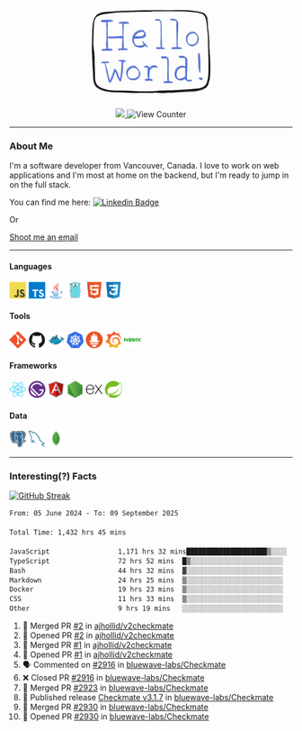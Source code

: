 <div align="center">
    <img src="./img/hello_world.webp" height="200px" width="">
    <div>
        <a href="https://www.linkedin.com/in/ajhollid">
            <img src="https://img.shields.io/badge/LinkedIn-blue"/>
        </a>
        <img src="https://komarev.com/ghpvc/?username=ajhollid&color=yellow" alt="View Counter">
    </div>
</div>

---

### About Me

I'm a software developer from Vancouver, Canada. I love to work on web applications and I'm most at home on the backend, but I'm ready to jump in on the full stack.

You can find me here: [![Linkedin Badge](https://img.shields.io/badge/-ajhollid-blue?style=flat&logo=Linkedin&logoColor=white)](https://www.linkedin.com/in/ajhollid)

Or

[Shoot me an email](mailto:ajhollid@gmail.com)

---

#### Languages

<div>
    <img src="./img/devicons/javascript-original.svg" width=30 height=30 alt="JavaScript">
    <img src="/img/devicons/typescript-original.svg" width=30 height=30 alt="TypeScript">
    <img src="./img/devicons/java-original.svg" width=30 height=30 alt="Java">
    <img src="./img/devicons/go-original.svg" width=30 height=30 alt="Golang">
    <img src="./img/devicons/html5-original.svg" width=30 height=30 alt="HTML 5">
    <img src="./img/devicons/css3-original.svg" width=30 height=30 alt="CSS 3">
</div>

#### Tools

<div>
    <img src="./img/devicons/git-original.svg" width=30 height=30 alt="Git">
    <img src="./img/devicons/github-original.svg" width=30 height=30 alt="Github">
    <img src="./img/devicons/docker-original.svg" width=30 
    height=30 alt="Docker">
    <img src="./img/devicons/kubernetes-original.svg" width=30 height=30 alt="K8">
    <img src="./img/devicons/prometheus-original.svg" width=30 height=30 alt="Prometheus">
    <img src="./img/devicons/grafana-original.svg" width=30 height=30 alt="Grafana">
    <img src="./img/devicons/nginx-original.svg" width=30 height=30 alt="Nginx">
</div>

#### Frameworks

<div>
    <img src="./img/devicons/react-original.svg" width=30 height=30 alt="React">
    <img src="./img/devicons/gatsby-original.svg" width=30 height=30 alt="Gatsby">
    <img src="./img/devicons/angularjs-original.svg" width=30 height=30 alt="AngularJS">
    <img src="./img/devicons/nodejs-original.svg" width=30 height=30 alt="NodeJS">
    <img src="./img/devicons/express-original.svg" width=30 height=30 alt="Express">
    <img src="./img/devicons/spring-original.svg" width=30 height=30 alt="Spring">
</div>

#### Data

<div>
    <img src="./img/devicons/postgresql-original.svg" width=30 height=30 alt="Postgresql">
    <img src="./img/devicons/mysql-original.svg" width=30 height=30 alt="Mysql">
    <img src="./img/devicons/mongodb-original.svg" width=30 height=30 alt="MongoDB">
</div>

---

### Interesting(?) Facts

[![GitHub Streak](http://github-readme-streak-stats.herokuapp.com?user=ajhollid)](https://git.io/streak-stats)

 <!--START_SECTION:waka-->

```txt
From: 05 June 2024 - To: 09 September 2025

Total Time: 1,432 hrs 45 mins

JavaScript                 1,171 hrs 32 mins████████████████████▒░░░░   81.24 %
TypeScript                 72 hrs 52 mins  █▒░░░░░░░░░░░░░░░░░░░░░░░   05.05 %
Bash                       44 hrs 32 mins  ▓░░░░░░░░░░░░░░░░░░░░░░░░   03.09 %
Markdown                   24 hrs 25 mins  ▒░░░░░░░░░░░░░░░░░░░░░░░░   01.69 %
Docker                     19 hrs 23 mins  ▒░░░░░░░░░░░░░░░░░░░░░░░░   01.34 %
CSS                        11 hrs 33 mins  ▒░░░░░░░░░░░░░░░░░░░░░░░░   00.80 %
Other                      9 hrs 19 mins   ░░░░░░░░░░░░░░░░░░░░░░░░░   00.65 %
```

<!--END_SECTION:waka-->


<!--START_SECTION:activity-->
1. 🎉 Merged PR [#2](https://github.com/ajhollid/v2checkmate/pull/2) in [ajhollid/v2checkmate](https://github.com/ajhollid/v2checkmate)
2. 💪 Opened PR [#2](https://github.com/ajhollid/v2checkmate/pull/2) in [ajhollid/v2checkmate](https://github.com/ajhollid/v2checkmate)
3. 🎉 Merged PR [#1](https://github.com/ajhollid/v2checkmate/pull/1) in [ajhollid/v2checkmate](https://github.com/ajhollid/v2checkmate)
4. 💪 Opened PR [#1](https://github.com/ajhollid/v2checkmate/pull/1) in [ajhollid/v2checkmate](https://github.com/ajhollid/v2checkmate)
5. 🗣 Commented on [#2916](https://github.com/bluewave-labs/Checkmate/pull/2916#issuecomment-3267021136) in [bluewave-labs/Checkmate](https://github.com/bluewave-labs/Checkmate)
6. ❌ Closed PR [#2916](https://github.com/bluewave-labs/Checkmate/pull/2916) in [bluewave-labs/Checkmate](https://github.com/bluewave-labs/Checkmate)
7. 🎉 Merged PR [#2923](https://github.com/bluewave-labs/Checkmate/pull/2923) in [bluewave-labs/Checkmate](https://github.com/bluewave-labs/Checkmate)
8. 🚀 Published release [Checkmate v3.1.7](https://github.com/bluewave-labs/Checkmate/releases/tag/v3.1.7) in [bluewave-labs/Checkmate](https://github.com/bluewave-labs/Checkmate)
9. 🎉 Merged PR [#2930](https://github.com/bluewave-labs/Checkmate/pull/2930) in [bluewave-labs/Checkmate](https://github.com/bluewave-labs/Checkmate)
10. 💪 Opened PR [#2930](https://github.com/bluewave-labs/Checkmate/pull/2930) in [bluewave-labs/Checkmate](https://github.com/bluewave-labs/Checkmate)
<!--END_SECTION:activity-->
